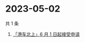 # 2023-05-02

共 1 条

<!-- BEGIN ZHIHUSEARCH -->
<!-- 最后更新时间 Tue May 02 2023 07:13:21 GMT+0800 (China Standard Time) -->
1. [「港车北上」6 月 1 日起接受申请](https://www.zhihu.com/search?q=「港车北上」6%20月%201%20日起接受申请)
<!-- END ZHIHUSEARCH -->
